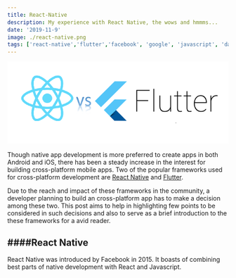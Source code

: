 ```yaml
---
title: React-Native
description: My experience with React Native, the wows and hmmms...
date: '2019-11-9'
image: ./react-native.png
tags: ['react-native','flutter','facebook', 'google', 'javascript', 'dart']
---
```


![](./react-nativeVSflutter.png)

Though native app development is more preferred to create apps in both Android and iOS, there has been a steady increase in the interest for building cross-platform mobile apps. Two of the popular frameworks used for cross-platform development are [React Native](https://facebook.github.io/react-native/) and [Flutter](https://flutter.dev/). 

Due to the reach and impact of these frameworks in the community, a developer planning to build an cross-platform app has to make a decision among these two. This post aims to help in highlighting few points to be considered in such decisions and also to serve as a brief introduction to the these frameworks for a avid reader.

####React Native
---
React Native was introduced by Facebook in 2015. It boasts of combining best parts of native development with React and Javascript.



